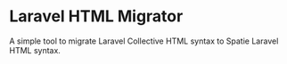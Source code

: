 # Laravel HTML Migrator

A simple tool to migrate Laravel Collective HTML syntax to Spatie Laravel HTML syntax.